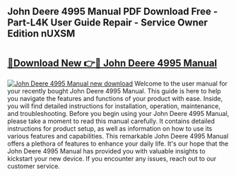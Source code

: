## John Deere 4995 Manual PDF Download Free - Part-L4K User Guide Repair - Service Owner Edition nUXSM

# <h2><a href="http://bc86584.oget.top/?id=John+Deere+4995+Manual">🔗Download New 👉🔴 John Deere 4995 Manual</a></h2>

[![John Deere 4995 Manual new download](https://i.imgur.com/5g1atiW.png)](http://bc86584.oget.top/?id=John+Deere+4995+Manual)
Welcome to the user manual for your recently bought John Deere 4995 Manual. This guide is here to help you navigate the features and functions of your product with ease. Inside, you will find detailed instructions for installation, operation, maintenance, and troubleshooting. Before you begin using your John Deere 4995 Manual, please take a moment to read this manual carefully. It contains detailed instructions for product setup, as well as information on how to use its various features and capabilities. This remarkable John Deere 4995 Manual offers a plethora of features to enhance your daily life. It's our hope that the John Deere 4995 Manual has provided you with valuable insights to kickstart your new device. If you encounter any issues, reach out to our customer service.

